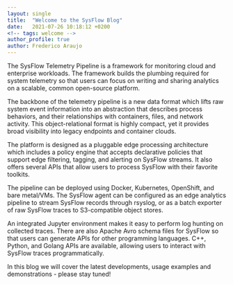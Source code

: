 ```yaml
---
layout: single
title:  "Welcome to the SysFlow Blog"
date:   2021-07-26 10:18:12 +0200
<!-- tags: welcome -->
author_profile: true
author: Frederico Araujo
---
```


The SysFlow Telemetry Pipeline is a framework for monitoring cloud and enterprise workloads. The framework builds the plumbing required for system telemetry so that users can focus on writing and sharing analytics on a scalable, common open-source platform.

The backbone of the telemetry pipeline is a new data format which lifts raw system event information into an abstraction that describes process behaviors, and their relationships with containers, files, and network activity. This object-relational format is highly compact, yet it provides broad visibility into legacy endpoints and container clouds.

The platform is designed as a pluggable edge processing architecture which includes a policy engine that accepts declarative policies that support edge filtering, tagging, and alerting on SysFlow streams. It also offers several APIs that allow users to process SysFlow with their favorite toolkits.

The pipeline can be deployed using Docker, Kubernetes, OpenShift, and bare metal/VMs. The SysFlow agent can be configured as an edge analytics pipeline to stream SysFlow records through rsyslog, or as a batch exporter of raw SysFlow traces to S3-compatible object stores.

An integrated Jupyter environment makes it easy to perform log hunting on collected traces. There are also Apache Avro schema files for SysFlow so that users can generate APIs for other programming languages. C++, Python, and Golang APIs are available, allowing users to interact with SysFlow traces programmatically.

In this blog we will cover the latest developments, usage examples and demonstrations - please stay tuned!
